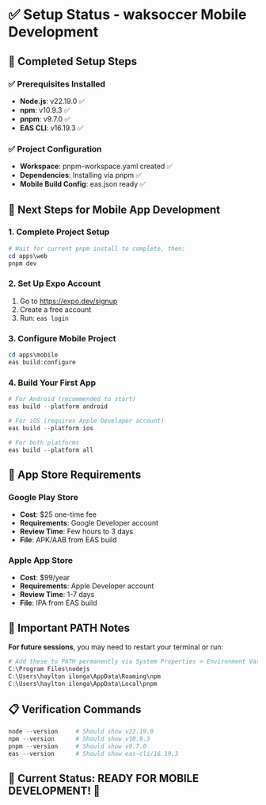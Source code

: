 # ✅ Setup Status - waksoccer Mobile Development

## 🎉 Completed Setup Steps

### ✅ Prerequisites Installed
- **Node.js**: v22.19.0 ✅
- **npm**: v10.9.3 ✅  
- **pnpm**: v9.7.0 ✅
- **EAS CLI**: v16.19.3 ✅

### ✅ Project Configuration
- **Workspace**: pnpm-workspace.yaml created ✅
- **Dependencies**: Installing via pnpm ✅
- **Mobile Build Config**: eas.json ready ✅

## 🚀 Next Steps for Mobile App Development

### 1. Complete Project Setup
```powershell
# Wait for current pnpm install to complete, then:
cd apps\web
pnpm dev
```

### 2. Set Up Expo Account
1. Go to https://expo.dev/signup
2. Create a free account
3. Run: `eas login`

### 3. Configure Mobile Project
```powershell
cd apps\mobile
eas build:configure
```

### 4. Build Your First App
```powershell
# For Android (recommended to start)
eas build --platform android

# For iOS (requires Apple Developer account)
eas build --platform ios

# For both platforms
eas build --platform all
```

## 📱 App Store Requirements

### Google Play Store
- **Cost**: $25 one-time fee
- **Requirements**: Google Developer account
- **Review Time**: Few hours to 3 days
- **File**: APK/AAB from EAS build

### Apple App Store  
- **Cost**: $99/year
- **Requirements**: Apple Developer account
- **Review Time**: 1-7 days
- **File**: IPA from EAS build

## 🔧 Important PATH Notes

**For future sessions**, you may need to restart your terminal or run:
```powershell
# Add these to PATH permanently via System Properties > Environment Variables
C:\Program Files\nodejs
C:\Users\haylton ilonga\AppData\Roaming\npm
C:\Users\haylton ilonga\AppData\Local\pnpm
```

## 📋 Verification Commands
```powershell
node --version     # Should show v22.19.0
npm --version      # Should show v10.9.3
pnpm --version     # Should show v9.7.0
eas --version      # Should show eas-cli/16.19.3
```

## 🎯 Current Status: READY FOR MOBILE DEVELOPMENT! 🚀